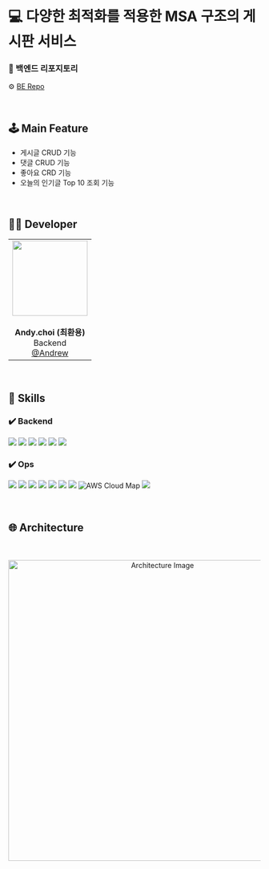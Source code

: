 
<div >
    <h1> 💻 다양한 최적화를 적용한 MSA 구조의 게시판 서비스</h1>
</div>

<div>

### 🔗 백엔드 리포지토리  
⚙️ <a href="https://github.com/boaR-d/backEnd">BE Repo</a>
</div>
<br>

## 🕹️ Main Feature
* 게시글 CRUD 기능
* 댓글 CRUD 기능
* 좋아요 CRD 기능
* 오늘의 인기글 Top 10 조회 기능

<br />

## 👨‍💻 Developer

<div align="center">

<table>
  <tr>
    <td align="center">
      <img src="https://avatars.githubusercontent.com/u/92637789?v=4" width="150" height="150"><br><br>
      <strong>Andy.choi (최환용)</strong><br>
      Backend<br>
      <a href="https://github.com/HuttTheJAVA">@Andrew</a>
    </td>
  </tr>
</table>

</div>


<br />

## 🔧 Skills


<div  style="width:100%">
<h3>✔️ Backend</h3>
<img src="https://img.shields.io/badge/Java-007396?style=for-the-badge&logo=java&logoColor=white">
<img src="https://img.shields.io/badge/Spring%20Boot-6DB33F?style=for-the-badge&logo=springboot&logoColor=white">
<img src="https://img.shields.io/badge/Spring%20JPA-6DB33F?style=for-the-badge&logo=springboot&logoColor=white">
<img src="https://img.shields.io/badge/MySQL-4479A1?style=for-the-badge&logo=mysql&logoColor=white">
<img src="https://img.shields.io/badge/Redis-DC382D?style=for-the-badge&logo=redis&logoColor=white">
<img src="https://img.shields.io/badge/kafka-231F20?style=for-the-badge&logo=apachekafka&logoColor=white">
<h3>✔️ Ops</h3>
<img src="https://img.shields.io/badge/Docker-2496ED?style=for-the-badge&logo=docker&logoColor=white">
<img src="https://img.shields.io/badge/AWS%20ECS-FF9900?style=for-the-badge&logo=amazonecs&logoColor=white">
<img src="https://img.shields.io/badge/AWS%20CloudFront-8000FF?style=for-the-badge&logo=amazonaws&logoColor=white">
<img src="https://img.shields.io/badge/AWS%20S3-569A31?style=for-the-badge&logo=amazons3&logoColor=white">
<img src="https://img.shields.io/badge/AWS%20Route%2053-8000FF?style=for-the-badge&logo=amazonrds&logoColor=white">
<img src="https://img.shields.io/badge/AWS%20ALB-232F3E?style=for-the-badge&logo=amazonaws&logoColor=white">
<img src="https://img.shields.io/badge/AWS%20RDS-527FFF?style=for-the-badge&logo=amazonrds&logoColor=white">
<img alt="AWS Cloud Map" src="https://img.shields.io/badge/AWS%20Cloud%20Map-8000FF?style=for-the-badge&logo=amazonaws&logoColor=white"/>
<img src="https://img.shields.io/badge/AWS%20Elasticache-1488C6?style=for-the-badge&logo=amazonec2&logoColor=white">
<br />
<br />
<br />


## 🌐 Architecture

<div align="center">
  <br />
<br />
  <img src="https://github.com/user-attachments/assets/4849dbc7-d6c5-4700-8567-54c802935823" width="600" alt="Architecture Image"/>
</div>



